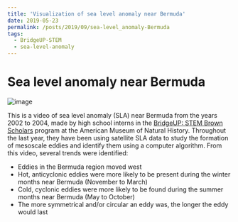 ```yaml
---
title: 'Visualization of sea level anomaly near Bermuda'
date: 2019-05-23
permalink: /posts/2019/09/sea-level_anomaly-Bermuda
tags:
  - BridgeUP-STEM
  - sea-level-anomaly
---
```

Sea level anomaly near Bermuda
======

![image](https://github.com/katyabbott/katyabbott.github.io/blob/master/assets/Bermuda_SLA_2002-2004.gif)

This is a video of sea level anomaly (SLA) near Bermuda from the years 2002 to 2004, made by high school interns in the [BridgeUP: STEM Brown Scholars](https://www.amnh.org/learn-teach/teens/brown-scholars) program at the American Museum of Natural History. Throughout the last year, they have been using satellite SLA data to study the formation of mesoscale eddies and identify them using a computer algorithm. From this video, several trends were identified: 
- Eddies in the Bermuda region moved west
- Hot, anticyclonic eddies were more likely to be present during the winter months near Bermuda (November to March)
- Cold, cyclonic eddies were more likely to be found during the summer months near Bermuda (May to October)
- The more symmetrical and/or circular an eddy was, the longer the eddy would last
